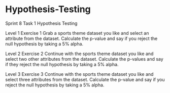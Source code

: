 # Hypothesis-Testing
Sprint 8 Task 1 Hypothesis Testing

Level 1
Exercise 1
Grab a sports theme dataset you like and select an attribute from the dataset. Calculate the p-value and say if you reject the null hypothesis by taking a 5% alpha.

Level 2
Exercise 2
Continue with the sports theme dataset you like and select two other attributes from the dataset. Calculate the p-values and say if they reject the null hypothesis by taking a 5% alpha.

Level 3
Exercise 3
Continue with the sports theme dataset you like and select three attributes from the dataset. Calculate the p-value and say if you reject the null hypothesis by taking a 5% alpha.
